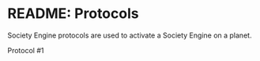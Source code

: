 # README: Protocols

Society Engine protocols are used to activate a Society Engine on a planet.

Protocol #1
